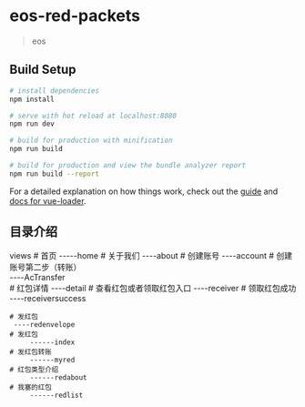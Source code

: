 # eos-red-packets

> eos

## Build Setup

``` bash
# install dependencies
npm install

# serve with hot reload at localhost:8080
npm run dev

# build for production with minification
npm run build

# build for production and view the bundle analyzer report
npm run build --report
```

For a detailed explanation on how things work, check out the [guide](http://vuejs-templates.github.io/webpack/) and [docs for vue-loader](http://vuejs.github.io/vue-loader).


## 目录介绍
views
    # 首页
      -----home
    # 关于我们
      ----about
    # 创建账号
      ----account
    # 创建账号第二步（转账）            
      ----AcTransfer  
    # 红包详情
      ----detail
    # 查看红包或者领取红包入口 
      ----receiver
    # 领取红包成功           
      ----receiversuccess
    
    # 发红包
     ----redenvelope
    # 发红包
         ------index
    # 发红包转账      
         ------myred 
    # 红包类型介绍       
         ------redabout
    # 我塞的红包   
         ------redlist      
